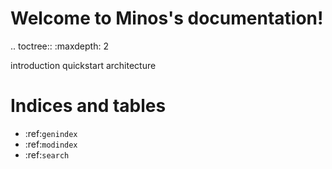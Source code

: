 # Welcome to Minos's documentation!

.. toctree::
   :maxdepth: 2

   introduction
   quickstart
   architecture

# Indices and tables
* :ref:`genindex`
* :ref:`modindex`
* :ref:`search`
